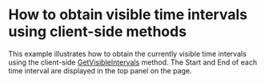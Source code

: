 # How to obtain visible time intervals using client-side methods


<p>This example illustrates how to obtain the currently visible time intervals using the client-side <a href="https://documentation.devexpress.com/AspNet/DevExpress.Web.ASPxScheduler.Scripts.ASPxClientScheduler.GetVisibleIntervals.method">GetVisibleIntervals</a> method. The Start and End of each time interval are displayed in the top panel on the page.</p>

<br/>


